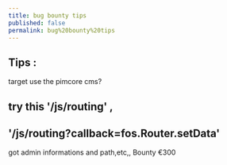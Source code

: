 ```yaml
---
title: bug bounty tips
published: false
permalink: bug%20bounty%20tips
---
```


## Tips : 
target use the pimcore cms?
## try this '/js/routing' ,
## '/js/routing?callback=fos.Router.setData'

got admin informations and path,etc,, Bounty €300